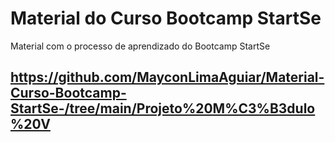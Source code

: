 # Material do Curso Bootcamp StartSe
Material com o processo de aprendizado do Bootcamp StartSe

## https://github.com/MayconLimaAguiar/Material-Curso-Bootcamp-StartSe-/tree/main/Projeto%20M%C3%B3dulo%20V
